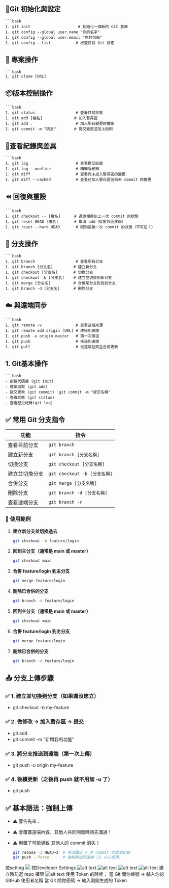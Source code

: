 ## 🔧Git 初始化與設定
    ```bash
    1. git init                     # 初始化一個新的 Git 倉庫
    1. git config --global user.name "你的名字"
    1. git config --global user.email "你的信箱"
    1. git config --list           # 檢查目前 Git 設定

## 📂 專案操作
    ```bash
    1. git clone [URL]   

## 📦版本控制操作
    ```bash
    1. git status                  # 查看目前狀態
    1. git add [檔名]              # 加入暫存區
    1. git add .                   # 加入所有變更的檔案
    1. git commit -m "訊息"        # 提交變更並加上說明

## 📜查看紀錄與差異
    ```bash
    1. git log                     # 查看提交紀錄
    1. git log --oneline           # 精簡版紀錄
    1. git diff                    # 查看尚未加入暫存區的變更
    1. git diff --cached           # 查看已加入暫存區但尚未 commit 的變更

## ⏪ 回復與重設
    ```bash
    1. git checkout -- [檔名]      # 還原檔案到上一次 commit 的狀態
    1. git reset HEAD [檔名]       # 取消 add（從暫存區移除）
    1. git reset --hard HEAD       # 回到最後一次 commit 的狀態（不可逆！）

## 🌿 分支操作
    ```bash
    1. git branch                  # 查看所有分支
    1. git branch [分支名]         # 建立新分支
    1. git checkout [分支名]       # 切換分支
    1. git checkout -b [分支名]    # 建立並切換到新分支
    1. git merge [分支名]          # 合併某分支到目前分支
    1. git branch -d [分支名]      # 刪除分支


## ☁️ 與遠端同步
    ```bash
    1. git remote -v               # 查看遠端來源
    1. git remote add origin [URL] # 連接到遠端
    1. git push -u origin master   # 第一次推送
    1. git push                    # 推送到遠端
    1. git pull                    # 從遠端拉取並合併更新


## 1. Git基本操作
    ```bash
    - 創建代碼庫 (git init)
    - 檔案追蹤 (git add)
    - 提交更改 (git commit)  git commit -m "提交名稱"
    - 查看狀態 (git status)
    - 查看歷史紀錄(git log)

## ✅ 常用 Git 分支指令

| 功能           | 指令                               |
|----------------|------------------------------------|
| 查看目前分支   | `git branch`                       |
| 建立新分支     | `git branch [分支名稱]`             |
| 切換分支       | `git checkout [分支名稱]`           |
| 建立並切換分支 | `git checkout -b [分支名稱]`        |
| 合併分支       | `git merge [分支名稱]`              |
| 刪除分支       | `git branch -d [分支名稱]`          |
| 查看遠端分支   | `git branch -r`                    |


### 📘 使用範例

1. **建立新分支並切換過去**
   ```bash
   git checkout -b feature/login
2. **回到主分支（通常是 main 或 master）**
    ```bash
    git checkout main
3. **合併 feature/login 到主分支**
    ```bash
    git merge feature/login
4. **刪除已合併的分支**
    ```bash
    git branch -d feature/login
5. **回到主分支（通常是 main 或 master）**
    ```bash
    git checkout main
6. **合併 feature/login 到主分支**
    ```bash
    git merge feature/login
7. **刪除已合併的分支**
    ```bash
    git branch -d feature/login

## 📤 分支上傳步驟

### ✅ 1. 建立並切換到分支（如果還沒建立）
- git checkout -b my-feature
### ✅ 2. 做修改 → 加入暫存區 → 提交
- git add .
- git commit -m "新增我的功能"
### ✅ 3. 將分支推送到遠端（第一次上傳）
- git push -u origin my-feature
### ✅ 4. 後續更新（之後再 push 就不用加 -u 了）
- git push

## ✅ 基本語法：強制上傳
- ⚠️ 警告先來：
- ⚠️ 會覆蓋遠端內容，其他人共同開發時請先溝通！
- ⚠️ 用錯了可能導致 其他人的 commit 消失！

    ```bash
    git rebase -i HEAD~3  # 修改最近 3 次 commit 的歷史紀錄
    git push --force      # 強制推送到遠端（⚠ 小心使用）

按setting
![](image.png)
按Developer Settings
![alt text](image-1.png)
![alt text](image-2.png)
![alt text](image-3.png)
![alt text](image-4.png)
建立時勾選 repo 權限
![alt text](image-5.png)
使用 Token 的時候：
當 Git 問你帳號 → 輸入你的 GitHub 使用者名稱
當 Git 問你密碼 → 輸入剛剛生成的 Token
